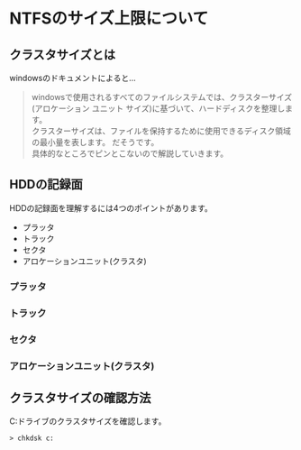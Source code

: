 # NTFSのサイズ上限について
## クラスタサイズとは
windowsのドキュメントによると...
> windowsで使用されるすべてのファイルシステムでは、クラスターサイズ(アロケーション ユニット サイズ)に基づいて、ハードディスクを整理します。  
> クラスターサイズは、ファイルを保持するために使用できるディスク領域の最小量を表します。
だそうです。  
具体的なところでピンとこないので解説していきます。
## HDDの記録面
HDDの記録面を理解するには4つのポイントがあります。
- プラッタ
- トラック
- セクタ
- アロケーションユニット(クラスタ)

### プラッタ
### トラック
### セクタ
### アロケーションユニット(クラスタ)
## クラスタサイズの確認方法
C:ドライブのクラスタサイズを確認します。
```
> chkdsk c:
```
